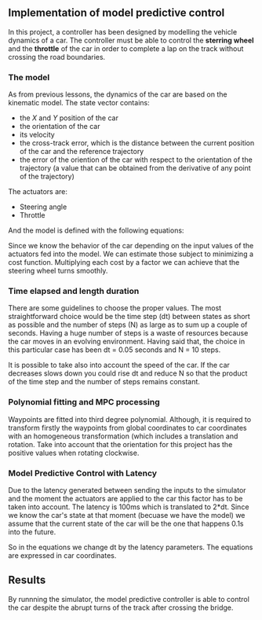 ## Implementation of model predictive control

In this project, a controller has been designed by modelling the vehicle dynamics of a car. The controller must be able to control the **sterring wheel** and the **throttle** of the car in order to complete a lap on the track without crossing the road boundaries.

### The model
As from previous lessons, the dynamics of the car are based on the kinematic model. The state vector contains:

* the *X* and *Y* position of the car
* the orientation of the car
* its velocity
* the cross-track error, which is the distance between the current position of the car and the reference trajectory
* the error of the oriention of the car with respect to the orientation of the trajectory (a value that can be obtained from the derivative of any point of the trajectory)

The actuators are:

* Steering angle
* Throttle

And the model is defined with the following equations:

Since we know the behavior of the car depending on the input values of the actuators fed into the model. We can estimate those subject to minimizing a cost function. Multiplying each cost by a factor we can achieve that the steering wheel turns smoothly.

### Time elapsed and length duration

There are some guidelines to choose the proper values. The most straightforward choice would be the time step (dt) between states as short as possible and the number of steps (N) as large as to sum up a couple of seconds. Having a huge number of steps is a waste of resources because the car moves in an evolving environment. Having said that, the choice in this particular case has been dt = 0.05 seconds and N = 10 steps. 

It is possible to take also into account the speed of the car. If the car decreases slows down you could rise dt and reduce N so that the product of the time step and the number of steps remains constant.

### Polynomial fitting and MPC processing

Waypoints are fitted into third degree polynomial. Although, it is required to transform firstly the waypoints from global coordinates to car coordinates with an homogeneous transformation (which includes a translation and rotation. Take into account that the orientation for this project has the positive values when rotating clockwise.

### Model Predictive Control with Latency

Due to the latency generated between sending the inputs to the simulator and the moment the actuators are applied to the car this factor has to be taken into account. The latency is 100ms which is translated to 2*dt. Since we know the car's state at that moment (becuase we have the model) we assume that the current state of the car will be the one that happens 0.1s into the future.

So in the equations we change dt by the latency parameters. The equations are expressed in car coordinates.

## Results

By runnning the simulator, the model predictive controller is able to control the car despite the abrupt turns of the track after crossing the bridge.
